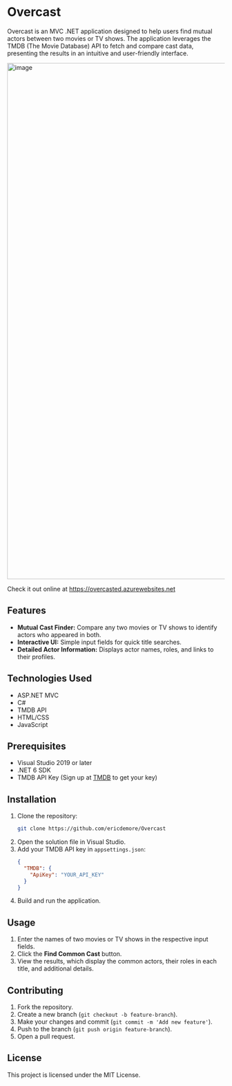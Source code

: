 # Overcast

Overcast is an MVC .NET application designed to help users find mutual actors between two movies or TV shows. The application leverages the TMDB (The Movie Database) API to fetch and compare cast data, presenting the results in an intuitive and user-friendly interface.

<img width="1194" alt="image" src="https://github.com/user-attachments/assets/10b9a896-6a3f-4fb8-8f0f-5fcc6ea10271" />


Check it out online at https://overcasted.azurewebsites.net

## Features
- **Mutual Cast Finder:** Compare any two movies or TV shows to identify actors who appeared in both.
- **Interactive UI:** Simple input fields for quick title searches.
- **Detailed Actor Information:** Displays actor names, roles, and links to their profiles.

## Technologies Used
- ASP.NET MVC
- C#
- TMDB API
- HTML/CSS
- JavaScript

## Prerequisites
- Visual Studio 2019 or later
- .NET 6 SDK
- TMDB API Key (Sign up at [TMDB](https://www.themoviedb.org/) to get your key)

## Installation
1. Clone the repository:
   ```bash
   git clone https://github.com/ericdemore/Overcast
   ```
2. Open the solution file in Visual Studio.
3. Add your TMDB API key in `appsettings.json`:
   ```json
   {
     "TMDB": {
       "ApiKey": "YOUR_API_KEY"
     }
   }
   ```
4. Build and run the application.

## Usage
1. Enter the names of two movies or TV shows in the respective input fields.
2. Click the **Find Common Cast** button.
3. View the results, which display the common actors, their roles in each title, and additional details.


## Contributing
1. Fork the repository.
2. Create a new branch (`git checkout -b feature-branch`).
3. Make your changes and commit (`git commit -m 'Add new feature'`).
4. Push to the branch (`git push origin feature-branch`).
5. Open a pull request.

## License
This project is licensed under the MIT License.
